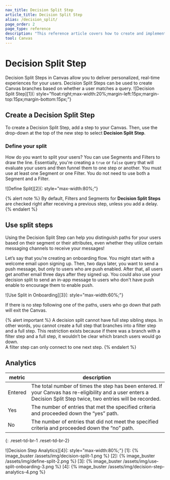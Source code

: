 ```yaml
---
nav_title: Decision Split Step
article_title: Decision Split Step
alias: /decision_split/
page_order: 2
page_type: reference
description: "This reference article covers how to create and implement Decision Split Steps within your Canvas."
tool: Canvas
---
```


# Decision Split Step

Decision Split Steps in Canvas allow you to deliver personalized, real-time experiences for your users. Decision Split Steps can be used to create Canvas branches based on whether a user matches a query. !\[Decision Split Step\]\[1\]{: style="float:right;max-width:20%;margin-left:15px;margin-top:15px;margin-bottom:15px;"}

## Create a Decision Split Step

To create a Decision Split Step, add a step to your Canvas. Then, use the drop-down at the top of the new step to select **Decision Split Step**.

### Define your split

How do you want to split your users? You can use Segments and Filters to draw the line. Essentially, you're creating a `true` or `false` query that will evaluate your users and then funnel them to one step or another. You must use at least one Segment or one Filter. You do not need to use both a Segment and a Filter.

!\[Define Split\]\[2\]{: style="max-width:80%;"}

{% alert note %}
By default, Filters and Segments for **Decision Split Steps** are checked right after receiving a previous step, unless you add a delay.
{% endalert %}

## Use split steps

Using the Decision Split Step can help you distinguish paths for your users based on their segment or their attributes, even whether they utilize certain messaging channels to receive your messages!

Let’s say that you’re creating an onboarding flow. You might start with a welcome email upon signing up. Then, two days later, you want to send a push message, but only to users who are push enabled. After that, all users get another email three days after they signed up. You could also use your decision split to send an in-app message to users who don't have push enable to encourage them to enable push.

!\[Use Split in Onboarding\]\[3\]{: style="max-width:60%;"}

If there is no step following one of the paths, users who go down that path will exit the Canvas.

{% alert important %}
A decision split cannot have full step sibling steps. In other words, you cannot create a full step that branches into a filter step and a full step. This restriction exists because if there was a branch with a filter step and a full step, it wouldn’t be clear which branch users would go down.
<br>
A filter step can only connect to one next step.
{% endalert %}

## Analytics

| metric  | description                                                                                                                                                         |
| ------- | ------------------------------------------------------------------------------------------------------------------------------------------------------------------- |
| Entered | The total number of times the step has been entered. If your Canvas has re-eligibility and a user enters a Decision Split Step twice, two entries will be recorded. |
| Yes     | The number of entries that met the specified criteria and proceeded down the “yes” path.                                                                            |
| No      | The number of entries that did not meet the specified criteria and proceeded down the “no” path.                                                                    |
{: .reset-td-br-1 .reset-td-br-2}

!\[Decision Step Analytics\]\[4\]{: style="max-width:80%;"}
[1]: {% image_buster /assets/img/decision-split-1.png %} [2]: {% image_buster /assets/img/define-split-2.png %} [3]: {% image_buster /assets/img/use-split-onboarding-3.png %} [4]: {% image_buster /assets/img/decision-step-analytics-4.png %}
